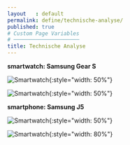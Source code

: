 ```yaml
---
layout   : default
permalink: define/technische-analyse/
published: true
# Custom Page Variables
# ─────────────────────
title: Technische Analyse
---
```



**smartwatch: Samsung Gear S**

![Smartwatch](http://127.0.0.1:4000/1718-nmd3-project/images/Gear.jpg){:style="width: 50%"}
   
![Smartwatch](http://127.0.0.1:4000/1718-nmd3-project/images/Untitled-1-02.jpg){:style="width: 50%"}


**smartphone: Samsung J5**

![Smartwatch](http://127.0.0.1:4000/1718-nmd3-project/images/samsung.jpg){:style="width: 50%"}

![Smartwatch](http://127.0.0.1:4000/1718-nmd3-project/images/samsung-01.png){:style="width: 80%"}